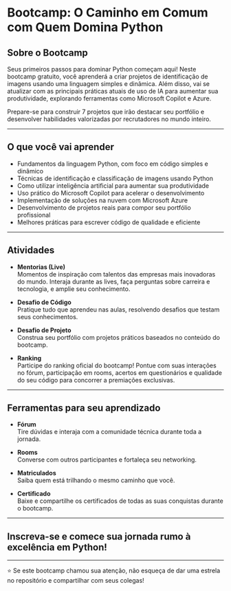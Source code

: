# Bootcamp: O Caminho em Comum com Quem Domina Python

## Sobre o Bootcamp

Seus primeiros passos para dominar Python começam aqui! Neste bootcamp gratuito, você aprenderá a criar projetos de identificação de imagens usando uma linguagem simples e dinâmica. Além disso, vai se atualizar com as principais práticas atuais de uso de IA para aumentar sua produtividade, explorando ferramentas como Microsoft Copilot e Azure.

Prepare-se para construir 7 projetos que irão destacar seu portfólio e desenvolver habilidades valorizadas por recrutadores no mundo inteiro.

---

## O que você vai aprender

- Fundamentos da linguagem Python, com foco em código simples e dinâmico  
- Técnicas de identificação e classificação de imagens usando Python  
- Como utilizar inteligência artificial para aumentar sua produtividade  
- Uso prático do Microsoft Copilot para acelerar o desenvolvimento  
- Implementação de soluções na nuvem com Microsoft Azure  
- Desenvolvimento de projetos reais para compor seu portfólio profissional  
- Melhores práticas para escrever código de qualidade e eficiente  

---

## Atividades

- **Mentorias (Live)**  
  Momentos de inspiração com talentos das empresas mais inovadoras do mundo. Interaja durante as lives, faça perguntas sobre carreira e tecnologia, e amplie seu conhecimento.

- **Desafio de Código**  
  Pratique tudo que aprendeu nas aulas, resolvendo desafios que testam seus conhecimentos.

- **Desafio de Projeto**  
  Construa seu portfólio com projetos práticos baseados no conteúdo do bootcamp.

- **Ranking**  
  Participe do ranking oficial do bootcamp! Pontue com suas interações no fórum, participação em rooms, acertos em questionários e qualidade do seu código para concorrer a premiações exclusivas.

---

## Ferramentas para seu aprendizado

- **Fórum**  
  Tire dúvidas e interaja com a comunidade técnica durante toda a jornada.

- **Rooms**  
  Converse com outros participantes e fortaleça seu networking.

- **Matriculados**  
  Saiba quem está trilhando o mesmo caminho que você.

- **Certificado**  
  Baixe e compartilhe os certificados de todas as suas conquistas durante o bootcamp.

---

## Inscreva-se e comece sua jornada rumo à excelência em Python!

---

⭐ Se este bootcamp chamou sua atenção, não esqueça de dar uma estrela no repositório e compartilhar com seus colegas!  
